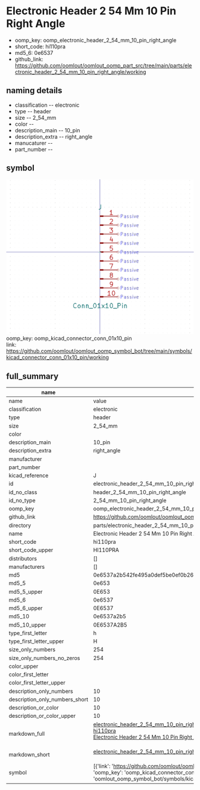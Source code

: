 # Electronic Header 2 54 Mm 10 Pin Right Angle

  
* oomp_key: oomp_electronic_header_2_54_mm_10_pin_right_angle 
* short_code: hi110pra
* md5_6: 0e6537  
* github_link: https://github.com/oomlout/oomlout_oomp_part_src/tree/main/parts/electronic_header_2_54_mm_10_pin_right_angle/working  
## naming details
* classification -- electronic
* type -- header
* size -- 2_54_mm
* color -- 
* description_main -- 10_pin
* description_extra -- right_angle
* manucaturer -- 
* part_number -- 



## symbol

![](symbol/0/working/working_600.png)  
oomp_key: oomp_kicad_connector_conn_01x10_pin  
link: https://github.com/oomlout/oomlout_oomp_symbol_bot/tree/main/symbols/kicad_connector_conn_01x10_pin/working  


## full_summary
| name | value | 
| --- | --- | 
| name | value | 
| classification | electronic | 
| type | header | 
| size | 2_54_mm | 
| color |  | 
| description_main | 10_pin | 
| description_extra | right_angle | 
| manufacturer |  | 
| part_number |  | 
| kicad_reference | J | 
| id | electronic_header_2_54_mm_10_pin_right_angle | 
| id_no_class | header_2_54_mm_10_pin_right_angle | 
| id_no_type | 2_54_mm_10_pin_right_angle | 
| oomp_key | oomp_electronic_header_2_54_mm_10_pin_right_angle | 
| github_link | https://github.com/oomlout/oomlout_oomp_part_src/tree/main/parts/electronic_header_2_54_mm_10_pin_right_angle/working | 
| directory | parts/electronic_header_2_54_mm_10_pin_right_angle | 
| name | Electronic Header 2 54 Mm 10 Pin Right Angle | 
| short_code | hi110pra | 
| short_code_upper | HI110PRA | 
| distributors | [] | 
| manufacturers | [] | 
| md5 | 0e6537a2b542fe495a0def5be0ef0b26 | 
| md5_5 | 0e653 | 
| md5_5_upper | 0E653 | 
| md5_6 | 0e6537 | 
| md5_6_upper | 0E6537 | 
| md5_10 | 0e6537a2b5 | 
| md5_10_upper | 0E6537A2B5 | 
| type_first_letter | h | 
| type_first_letter_upper | H | 
| size_only_numbers | 254 | 
| size_only_numbers_no_zeros | 254 | 
| color_upper |  | 
| color_first_letter |  | 
| color_first_letter_upper |  | 
| description_only_numbers | 10 | 
| description_only_numbers_short | 10 | 
| description_or_color | 10 | 
| description_or_color_upper | 10 | 
| markdown_full | [electronic_header_2_54_mm_10_pin_right_angle](https://github.com/oomlout/oomlout_oomp_part_src/tree/main/parts/electronic_header_2_54_mm_10_pin_right_angle/working)<br>[hi110pra](https://github.com/oomlout/oomlout_oomp_part_src/tree/main/parts/electronic_header_2_54_mm_10_pin_right_angle/working)<br>[Electronic Header 2 54 Mm 10 Pin Right Angle](https://github.com/oomlout/oomlout_oomp_part_src/tree/main/parts/electronic_header_2_54_mm_10_pin_right_angle/working)<br><br> | 
| markdown_short | [electronic_header_2_54_mm_10_pin_right_angle](https://github.com/oomlout/oomlout_oomp_part_src/tree/main/parts/electronic_header_2_54_mm_10_pin_right_angle/working)<br><br> | 
| symbol | [{'link': 'https://github.com/oomlout/oomlout_oomp_symbol_bot/tree/main/symbols/kicad_connector_conn_01x10_pin', 'oomp_key': 'oomp_kicad_connector_conn_01x10_pin', 'directory': 'oomlout_oomp_symbol_bot/symbols/kicad_connector_conn_01x10_pin//working/working.kicad_sym'}] | 
